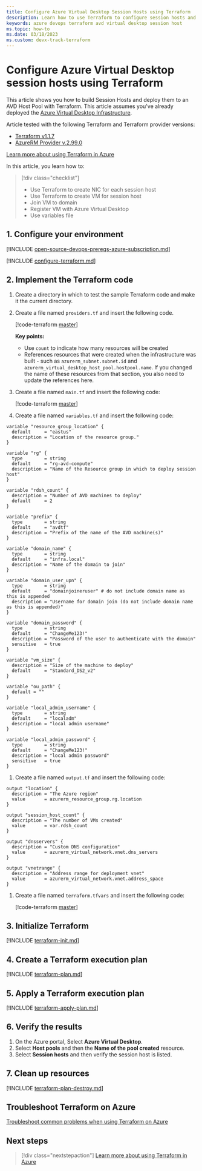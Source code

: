 ```yaml
---
title: Configure Azure Virtual Desktop Session Hosts using Terraform
description: Learn how to use Terraform to configure session hosts and add them to a host pool.
keywords: azure devops terraform avd virtual desktop session host
ms.topic: how-to
ms.date: 03/18/2023
ms.custom: devx-track-terraform
---
```


# Configure Azure Virtual Desktop session hosts using Terraform

This article shows you how to build Session Hosts and deploy them to an AVD Host Pool with Terraform. This article assumes you've already deployed the [Azure Virtual Desktop Infrastructure](../terraform/configure-azure-virtual-desktop.md).

Article tested with the following Terraform and Terraform provider versions:

- [Terraform v1.1.7](https://releases.hashicorp.com/terraform/)
- [AzureRM Provider v.2.99.0](https://registry.terraform.io/providers/hashicorp/azurerm/latest/docs)

[Learn more about using Terraform in Azure](/azure/terraform)

In this article, you learn how to:

> [!div class="checklist"]
> * Use Terraform to create NIC for each session host
> * Use Terraform to create VM for session host
> * Join VM to domain
> * Register VM with Azure Virtual Desktop
> * Use variables file

## 1. Configure your environment

[!INCLUDE [open-source-devops-prereqs-azure-subscription.md](../includes/open-source-devops-prereqs-azure-subscription.md)]

[!INCLUDE [configure-terraform.md](includes/configure-terraform.md)]

## 2. Implement the Terraform code

1. Create a directory in which to test the sample Terraform code and make it the current directory.

1. Create a file named `providers.tf` and insert the following code.

    [!code-terraform [master](../../terraform_samples/quickstart/101-azure-virtual-desktop/provider.tf)]

    **Key points:**

    - Use `count` to indicate how many resources will be created
    - References resources that were created when the infrastructure was built - such as `azurerm_subnet.subnet.id` and `azurerm_virtual_desktop_host_pool.hostpool.name`.  If you  changed the name of these resources from that section, you also need to update the references here.

1. Create a file named `main.tf` and insert the following code:

    [!code-terraform [master](../../terraform_samples/quickstart/101-azure-virtual-desktop/host.tf)]

1. Create a file named `variables.tf` and insert the following code:

```
variable "resource_group_location" {
  default     = "eastus"
  description = "Location of the resource group."
}

variable "rg" {
  type        = string
  default     = "rg-avd-compute"
  description = "Name of the Resource group in which to deploy session host"
}

variable "rdsh_count" {
  description = "Number of AVD machines to deploy"
  default     = 2
}

variable "prefix" {
  type        = string
  default     = "avdtf"
  description = "Prefix of the name of the AVD machine(s)"
}

variable "domain_name" {
  type        = string
  default     = "infra.local"
  description = "Name of the domain to join"
}

variable "domain_user_upn" {
  type        = string
  default     = "domainjoineruser" # do not include domain name as this is appended
  description = "Username for domain join (do not include domain name as this is appended)"
}

variable "domain_password" {
  type        = string
  default     = "ChangeMe123!"
  description = "Password of the user to authenticate with the domain"
  sensitive   = true
}

variable "vm_size" {
  description = "Size of the machine to deploy"
  default     = "Standard_DS2_v2"
}

variable "ou_path" {
  default = ""
}

variable "local_admin_username" {
  type        = string
  default     = "localadm"
  description = "local admin username"
}

variable "local_admin_password" {
  type        = string
  default     = "ChangeMe123!"
  description = "local admin password"
  sensitive   = true
}
```

1. Create a file named `output.tf` and insert the following code:

```
output "location" {
  description = "The Azure region"
  value       = azurerm_resource_group.rg.location
}

output "session_host_count" {
  description = "The number of VMs created"
  value       = var.rdsh_count
}

output "dnsservers" {
  description = "Custom DNS configuration"
  value       = azurerm_virtual_network.vnet.dns_servers
}

output "vnetrange" {
  description = "Address range for deployment vnet"
  value       = azurerm_virtual_network.vnet.address_space
}
```

1. Create a file named `terraform.tfvars` and insert the following code:

    [!code-terraform [master](../../terraform_samples/quickstart/101-azure-virtual-desktop/environments/sample.tfvars)]

## 3. Initialize Terraform

[!INCLUDE [terraform-init.md](includes/terraform-init.md)]

## 4. Create a Terraform execution plan

[!INCLUDE [terraform-plan.md](includes/terraform-plan.md)]

## 5. Apply a Terraform execution plan

[!INCLUDE [terraform-apply-plan.md](includes/terraform-apply-plan.md)]

## 6. Verify the results

1. On the Azure portal, Select **Azure Virtual Desktop**.
1. Select **Host pools** and then the **Name of the pool created** resource.
1. Select **Session hosts** and then verify the session host is listed.

## 7. Clean up resources

[!INCLUDE [terraform-plan-destroy.md](includes/terraform-plan-destroy.md)]

## Troubleshoot Terraform on Azure

[Troubleshoot common problems when using Terraform on Azure](troubleshoot.md)

## Next steps

> [!div class="nextstepaction"]
> [Learn more about using Terraform in Azure](/azure/terraform)
